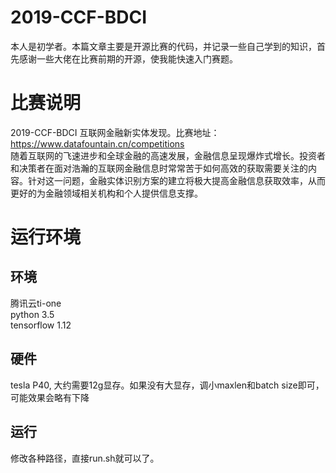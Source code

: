# 2019-CCF-BDCI
本人是初学者。本篇文章主要是开源比赛的代码，并记录一些自己学到的知识，首先感谢一些大佬在比赛前期的开源，使我能快速入门赛题。
# 比赛说明
2019-CCF-BDCI 互联网金融新实体发现。比赛地址：https://www.datafountain.cn/competitions  
随着互联网的飞速进步和全球金融的高速发展，金融信息呈现爆炸式增长。投资者和决策者在面对浩瀚的互联网金融信息时常常苦于如何高效的获取需要关注的内容。针对这一问题，金融实体识别方案的建立将极大提高金融信息获取效率，从而更好的为金融领域相关机构和个人提供信息支撑。
# 运行环境
## 环境  
腾讯云ti-one  
python 3.5  
tensorflow 1.12  
## 硬件  
tesla P40, 大约需要12g显存。如果没有大显存，调小maxlen和batch size即可，可能效果会略有下降  
## 运行  
修改各种路径，直接run.sh就可以了。
